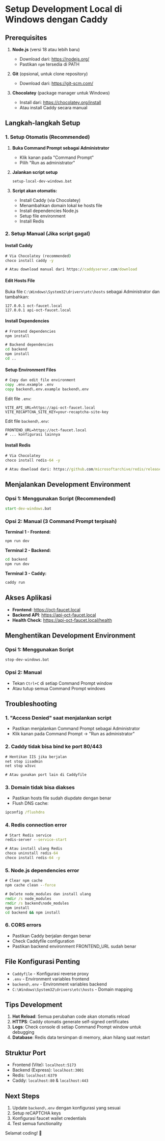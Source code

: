 # Setup Development Local di Windows dengan Caddy

## Prerequisites

1. **Node.js** (versi 18 atau lebih baru)
   - Download dari: https://nodejs.org/
   - Pastikan `npm` tersedia di PATH

2. **Git** (opsional, untuk clone repository)
   - Download dari: https://git-scm.com/

3. **Chocolatey** (package manager untuk Windows)
   - Install dari: https://chocolatey.org/install
   - Atau install Caddy secara manual

## Langkah-langkah Setup

### 1. Setup Otomatis (Recommended)

1. **Buka Command Prompt sebagai Administrator**
   - Klik kanan pada "Command Prompt" 
   - Pilih "Run as administrator"

2. **Jalankan script setup**
   ```cmd
   setup-local-dev-windows.bat
   ```

3. **Script akan otomatis:**
   - Install Caddy (via Chocolatey)
   - Menambahkan domain lokal ke hosts file
   - Install dependencies Node.js
   - Setup file environment
   - Install Redis

### 2. Setup Manual (Jika script gagal)

#### Install Caddy
```cmd
# Via Chocolatey (recommended)
choco install caddy -y

# Atau download manual dari https://caddyserver.com/download
```

#### Edit Hosts File
Buka file `C:\Windows\System32\drivers\etc\hosts` sebagai Administrator dan tambahkan:
```
127.0.0.1 oct-faucet.local
127.0.0.1 api-oct-faucet.local
```

#### Install Dependencies
```cmd
# Frontend dependencies
npm install

# Backend dependencies
cd backend
npm install
cd ..
```

#### Setup Environment Files
```cmd
# Copy dan edit file environment
copy .env.example .env
copy backend\.env.example backend\.env
```

Edit file `.env`:
```env
VITE_API_URL=https://api-oct-faucet.local
VITE_RECAPTCHA_SITE_KEY=your-recaptcha-site-key
```

Edit file `backend\.env`:
```env
FRONTEND_URL=https://oct-faucet.local
# ... konfigurasi lainnya
```

#### Install Redis
```cmd
# Via Chocolatey
choco install redis-64 -y

# Atau download dari: https://github.com/microsoftarchive/redis/releases
```

## Menjalankan Development Environment

### Opsi 1: Menggunakan Script (Recommended)
```cmd
start-dev-windows.bat
```

### Opsi 2: Manual (3 Command Prompt terpisah)

**Terminal 1 - Frontend:**
```cmd
npm run dev
```

**Terminal 2 - Backend:**
```cmd
cd backend
npm run dev
```

**Terminal 3 - Caddy:**
```cmd
caddy run
```

## Akses Aplikasi

- **Frontend**: https://oct-faucet.local
- **Backend API**: https://api-oct-faucet.local
- **Health Check**: https://api-oct-faucet.local/health

## Menghentikan Development Environment

### Opsi 1: Menggunakan Script
```cmd
stop-dev-windows.bat
```

### Opsi 2: Manual
- Tekan `Ctrl+C` di setiap Command Prompt window
- Atau tutup semua Command Prompt windows

## Troubleshooting

### 1. "Access Denied" saat menjalankan script
- Pastikan menjalankan Command Prompt sebagai Administrator
- Klik kanan pada Command Prompt → "Run as administrator"

### 2. Caddy tidak bisa bind ke port 80/443
```cmd
# Hentikan IIS jika berjalan
net stop iisadmin
net stop w3svc

# Atau gunakan port lain di Caddyfile
```

### 3. Domain tidak bisa diakses
- Pastikan hosts file sudah diupdate dengan benar
- Flush DNS cache:
```cmd
ipconfig /flushdns
```

### 4. Redis connection error
```cmd
# Start Redis service
redis-server --service-start

# Atau install ulang Redis
choco uninstall redis-64
choco install redis-64 -y
```

### 5. Node.js dependencies error
```cmd
# Clear npm cache
npm cache clean --force

# Delete node_modules dan install ulang
rmdir /s node_modules
rmdir /s backend\node_modules
npm install
cd backend && npm install
```

### 6. CORS errors
- Pastikan Caddy berjalan dengan benar
- Check Caddyfile configuration
- Pastikan backend environment FRONTEND_URL sudah benar

## File Konfigurasi Penting

- `Caddyfile` - Konfigurasi reverse proxy
- `.env` - Environment variables frontend
- `backend\.env` - Environment variables backend
- `C:\Windows\System32\drivers\etc\hosts` - Domain mapping

## Tips Development

1. **Hot Reload**: Semua perubahan code akan otomatis reload
2. **HTTPS**: Caddy otomatis generate self-signed certificates
3. **Logs**: Check console di setiap Command Prompt window untuk debugging
4. **Database**: Redis data tersimpan di memory, akan hilang saat restart

## Struktur Port

- Frontend (Vite): `localhost:5173`
- Backend (Express): `localhost:3001`
- Redis: `localhost:6379`
- Caddy: `localhost:80` & `localhost:443`

## Next Steps

1. Update `backend\.env` dengan konfigurasi yang sesuai
2. Setup reCAPTCHA keys
3. Konfigurasi faucet wallet credentials
4. Test semua functionality

Selamat coding! 🚀